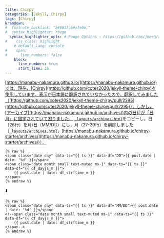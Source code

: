 ```yaml
---
title: Chirpy
categories: [Jekyll, Chirpy]
tags: [Chirpy]
kramdown:
#  footnote_backlink: "&#8617;&#xfe0e;"
#  syntax_highlighter: rouge
  syntax_highlighter_opts: # Rouge Options › https://github.com/jneen/rouge#full-options
#    css_class: highlight
    # default_lang: console
#    span:
#      line_numbers: false
    block:
      line_numbers: true
      start_line: 26
---
```

[https://manabu-nakamura.github.io/](https://manabu-nakamura.github.io/)では，現在，[Chirpy](https://github.com/cotes2020/jekyll-theme-chirpy)を使用しています．表示が日本語に翻訳されていなかったので，翻訳してみました（[https://github.com/cotes2020/jekyll-theme-chirpy/pull/2295](https://github.com/cotes2020/jekyll-theme-chirpy/pull/2295)）．しかし，[アーカイブ](https://manabu-nakamura.github.io/archives/)内の日付が「日月」に固定されていて困りました． [`_layouts/archives.html`](https://github.com/cotes2020/jekyll-theme-chirpy/blob/master/_layouts/archives.html)をコピーし，日（26行）を月/日（MM/DD）にし，月（27-29行）を削除しました（[`_layouts/archives.html`](https://github.com/manabu-nakamura/chirpy-starter/blob/main/_layouts/archives.html)，[https://manabu-nakamura.github.io/chirpy-starter/archives/](https://manabu-nakamura.github.io/chirpy-starter/archives/)）．
```
{% raw %}
<span class="date day" data-ts="{{ ts }}" data-df="DD">{{ post.date | date: '%d' }}</span>
<span class="date month small text-muted ms-1" data-ts="{{ ts }}" data-df="{{ df_dayjs_m }}">
    {{ post.date | date: df_strftime_m }}
</span>
{% endraw %}
```
⬇️ 
```
{% raw %}
<span class="date day" data-ts="{{ ts }}" data-df="MM/DD">{{ post.date | date: '%d' }}</span>
<!--span class="date month small text-muted ms-1" data-ts="{{ ts }}" data-df="{{ df_dayjs_m }}">
    {{ post.date | date: df_strftime_m }}
</span-->
{% endraw %}
```